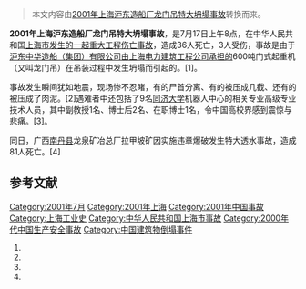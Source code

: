 > 本文内容由[2001年上海沪东造船厂龙门吊特大坍塌事故](https://zh.wikipedia.org/wiki/2001年上海沪东造船厂龙门吊特大坍塌事故)转换而来。


**2001年上海沪东造船厂龙门吊特大坍塌事故**，是7月17日上午8点，在中华人民共和国[上海市发生的一起重大工程伤亡事故](https://zh.wikipedia.org/wiki/上海市 "wikilink")，造成36人死亡，3人受伤，事故是由于[沪东中华造船（集团）有限公司由上海电力建筑工程公司承担的](https://zh.wikipedia.org/wiki/沪东中华造船（集团）有限公司 "wikilink")600吨门式起重机（又叫龙门吊）在吊装过程中发生坍塌而引起的。\[1\]。

事故发生瞬间犹如地震，现场惨不忍睹，有的尸首分离、有的被压成几截、还有的被压成了肉泥。\[2\]遇难者中还包括了9名[同济大学](../Page/同济大学.md "wikilink")机器人中心的相关专业高级专业技术人员，其中副教授1名、博士后2名、在职博士1名，令中国高校界感到震惊与悲痛。\[3\]。

同日，广西[南丹县](../Page/南丹县.md "wikilink")龙泉矿冶总厂拉甲坡矿因实施违章爆破发生特大透水事故，造成81人死亡。\[4\]

## 参考文献

[Category:2001年7月](https://zh.wikipedia.org/wiki/Category:2001年7月 "wikilink") [Category:2001年上海](https://zh.wikipedia.org/wiki/Category:2001年上海 "wikilink") [Category:2001年中国事故](https://zh.wikipedia.org/wiki/Category:2001年中国事故 "wikilink") [Category:上海工业史](https://zh.wikipedia.org/wiki/Category:上海工业史 "wikilink") [Category:中华人民共和国上海市事故](https://zh.wikipedia.org/wiki/Category:中华人民共和国上海市事故 "wikilink") [Category:2000年代中国生产安全事故](https://zh.wikipedia.org/wiki/Category:2000年代中国生产安全事故 "wikilink") [Category:中国建筑物倒塌事件](https://zh.wikipedia.org/wiki/Category:中国建筑物倒塌事件 "wikilink")

1.
2.
3.
4.